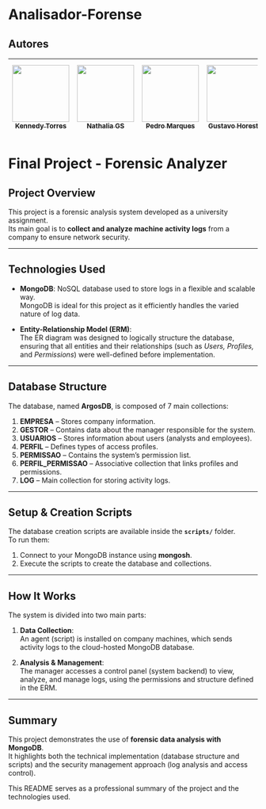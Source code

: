 # Analisador-Forense

## Autores

| [<img src="https://avatars.githubusercontent.com/u/128331199?v=4" width=115><br><sub>Kennedy Torres</sub>](https://github.com/Kennedy-Torres) |[<img src="https://avatars.githubusercontent.com/u/111468952?v=4" width=115><br><sub>Nathalia GS</sub>](https://github.com/nathi-gs) |[<img src="https://avatars.githubusercontent.com/u/116228124?v=4" width=115><br><sub>Pedro Marques</sub>](https://github.com/phxdablio) |[<img src="https://avatars.githubusercontent.com/u/101297032?v=4" width=115><br><sub>Gustavo Horeste</sub>](https://github.com/GustavoHoreste) |[<img src="https://avatars.githubusercontent.com/u/71994927?v=4" width=115><br><sub>Matheus Vinycius</sub>](https://github.com/matheus58) |
| :---: | :---: | :---: | :---: | :---: |

# Final Project - Forensic Analyzer

## Project Overview
This project is a forensic analysis system developed as a university assignment.  
Its main goal is to **collect and analyze machine activity logs** from a company to ensure network security.

---

## Technologies Used
- **MongoDB**: NoSQL database used to store logs in a flexible and scalable way.  
  MongoDB is ideal for this project as it efficiently handles the varied nature of log data.

- **Entity-Relationship Model (ERM)**:  
  The ER diagram was designed to logically structure the database, ensuring that all entities and their relationships (such as *Users, Profiles,* and *Permissions*) were well-defined before implementation.

---

## Database Structure
The database, named **ArgosDB**, is composed of 7 main collections:

1. **EMPRESA** – Stores company information.  
2. **GESTOR** – Contains data about the manager responsible for the system.  
3. **USUARIOS** – Stores information about users (analysts and employees).  
4. **PERFIL** – Defines types of access profiles.  
5. **PERMISSAO** – Contains the system’s permission list.  
6. **PERFIL_PERMISSAO** – Associative collection that links profiles and permissions.  
7. **LOG** – Main collection for storing activity logs.  

---

## Setup & Creation Scripts
The database creation scripts are available inside the **`scripts/`** folder.  
To run them:

1. Connect to your MongoDB instance using **mongosh**.  
2. Execute the scripts to create the database and collections.  

---

## How It Works
The system is divided into two main parts:

1. **Data Collection**:  
   An agent (script) is installed on company machines, which sends activity logs to the cloud-hosted MongoDB database.

2. **Analysis & Management**:  
   The manager accesses a control panel (system backend) to view, analyze, and manage logs, using the permissions and structure defined in the ERM.

---

## Summary
This project demonstrates the use of **forensic data analysis with MongoDB**.  
It highlights both the technical implementation (database structure and scripts) and the security management approach (log analysis and access control).  

This README serves as a professional summary of the project and the technologies used.
